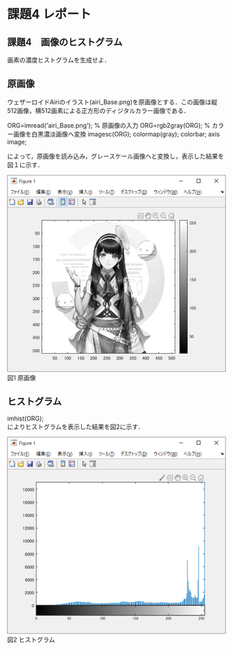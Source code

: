 # 課題4 レポート
## 課題4　画像のヒストグラム
画素の濃度ヒストグラムを生成せよ．

## 原画像
ウェザーロイドAiriのイラスト(airi_Base.png)を原画像とする．この画像は縦512画像，横512画素による正方形のディジタルカラー画像である．

ORG=imread('airi_Base.png'); % 原画像の入力
ORG=rgb2gray(ORG); % カラー画像を白黒濃淡画像へ変換
imagesc(ORG); colormap(gray); colorbar; axis image;

によって，原画像を読み込み，グレースケール画像へと変換し，表示した結果を図１に示す．  

![原画像](https://github.com/Shinn-Toku/lecture_image_processing/blob/master/image/kadai4/kadai4_org_img.png?raw=true)  
図1 原画像  

## ヒストグラム
imhist(ORG);  
によりヒストグラムを表示した結果を図2に示す．  

![ヒストグラム](https://github.com/Shinn-Toku/lecture_image_processing/blob/master/image/kadai4/kadai4_hist.png?raw=true)  
図2 ヒストグラム  
